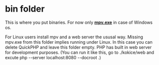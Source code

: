 # bin folder

This is where you put binaries. For now only **[mpv.exe](https://mpv.io/installation/)** in case of Windows os.

For Linux users install mpv and a web server the ususal way. Missing mpv.exe from this folder implies
running under Linux. In this case you can delete QuickPHP and leave this folder empty.
PHP has built in web server for development purposes.
(You can run it like this, go to ./kokice/web and excute php --server localhost:8080 --docroot .)
